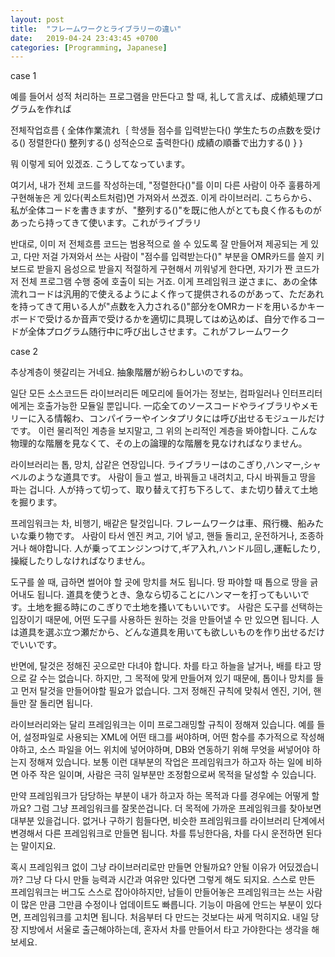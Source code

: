 ```yaml
---
layout: post
title:  "フレームワークとライブラリーの違い"
date:   2019-04-24 23:43:45 +0700
categories: [Programming, Japanese]
---
```


case 1

예를 들어서 성적 처리하는 프로그램을 만든다고 할 때,
礼して言えば、成績処理プログラムを作れば

전체작업흐름 {
全体作業流れ｛
    학생들 점수를 입력받는다()
    学生たちの点数を受ける()
    정렬한다()
    整列する()
    성적순으로 출력한다()
    成績の順番で出力する()
}
｝

뭐 이렇게 되어 있겠죠.
こうしてなっています。

여기서, 내가 전체 코드를 작성하는데, "정렬한다()"를 이미 다른 사람이 아주 훌륭하게 구현해놓은 게 있다(퀵소트처럼)면 가져와서 쓰겠죠. 이게 라이브러리.
こちらから、私が全体コードを書きますが、"整列する()"を既に他人がとても良く作るものがあったら持ってきて使います。これがライブラリ

반대로, 이미 저 전체흐름 코드는 범용적으로 쓸 수 있도록 잘 만들어져 제공되는 게 있고, 다만 저걸 가져와서 쓰는 사람이 "점수를 입력받는다()" 부분을 OMR카드를 쓸지 키보드로 받을지 음성으로 받을지 적절하게 구현해서 끼워넣게 한다면, 자기가 짠 코드가 저 전체 프로그램 수행 중에 호출이 되는 거죠. 이게 프레임워크
逆さまに、あの全体流れコードは汎用的で使えるようによく作って提供されるのがあって、ただあれを持ってきて用いる人が"点数を入力される()"部分をOMRカードを用いるかキーボードで受けるか音声で受けるかを適切に具現してはめ込めば、自分で作るコードが全体プログラム随行中に呼び出しさせます。これがフレームワーク

case 2

추상계층이 헷갈리는 거네요.
抽象階層が紛らわしいのですね。

일단 모든 소스코드든 라이브러리든 메모리에 들어가는 정보는, 컴파일러나 인터프리터에게는 호출가능한 모듈일 뿐입니다.
一応全てのソースコードやライブラリやメモリーに入る情報わ、コンパイラーやインタプリタには呼び出せるモジュールだけです。
이런 물리적인 계층을 보지말고, 그 위의 논리적인 계층을 봐야합니다.
こんな物理的な階層を見なくて、その上の論理的な階層を見なければなりません。

라이브러리는 톱, 망치, 삽같은 연장입니다.
ライブラリーはのこぎり,ハンマー,シャベルのような道具です。
사람이 들고 썰고, 바꿔들고 내려치고, 다시 바꿔들고 땅을 파는 겁니다.
人が持って切って、取り替えて打ち下ろして、また切り替えて土地を掘ります。

프레임워크는 차, 비행기, 배같은 탈것입니다.
フレームワークは車、飛行機、船みたいな乗り物です。
사람이 타서 엔진 켜고, 기어 넣고, 핸들 돌리고, 운전하거나, 조종하거나 해야합니다.
人が乗ってエンジンつけて,ギア入れ,ハンドル回し,運転したり,操縦したりしなければなりません。

도구를 쓸 때, 급하면 썰어야 할 곳에 망치를 쳐도 됩니다. 땅 파야할 때 톱으로 땅을 긁어내도 됩니다.
道具を使うとき、急なら切ることにハンマーを打ってもいいです。土地を掘る時にのこぎりで土地を搔いてもいいです。
사람은 도구를 선택하는 입장이기 때문에, 어떤 도구를 사용하든 원하는 것을 만들어낼 수 만 있으면 됩니다.
人は道具を選ぶ立つ瀬だから、どんな道具を用いても欲しいものを作り出せるだけでいいです。

반면에, 탈것은 정해진 곳으로만 다녀야 합니다. 차를 타고 하늘을 날거나, 배를 타고 땅으로 갈 수는 없습니다.
하지만, 그 목적에 맞게 만들어져 있기 때문에, 톱이나 망치를 들고 먼저 탈것을 만들어야할 필요가 없습니다.
그저 정해진 규칙에 맞춰서 엔진, 기어, 핸들만 잘 돌리면 됩니다.

라이브러리와는 달리 프레임워크는 이미 프로그래밍할 규칙이 정해져 있습니다.
예를 들어, 설정파일로 사용되는 XML에 어떤 태그를 써야하며, 어떤 함수를 추가적으로 작성해야하고,
소스 파일을 어느 위치에 넣어야하며, DB와 연동하기 위해 무엇을 써넣어야 하는지 정해져 있습니다.
보통 이런 대부분의 작업은 프레임워크가 하고자 하는 일에 비하면 아주 작은 일이며, 사람은 극히 일부분만 조정함으로써 목적을 달성할 수 있습니다.

만약 프레임워크가 담당하는 부분이 내가 하고자 하는 목적과 다를 경우에는 어떻게 할까요?
그럼 그냥 프레임워크를 잘못쓴겁니다.
더 목적에 가까운 프레임워크를 찾아보면 대부분 있을겁니다.
없거나 구하기 힘들다면, 비슷한 프레임워크를 라이브러리 단계에서 변경해서 다른 프레임워크로 만들면 됩니다.
차를 튜닝한다음, 차를 다시 운전하면 된다는 말이지요.

혹시 프레임워크 없이 그냥 라이브러리로만 만들면 안될까요?
안될 이유가 어딨겠습니까?
그냥 다 다시 만들 능력과 시간과 여유만 있다면 그렇게 해도 되지요.
스스로 만든 프레임워크는 버그도 스스로 잡아야하지만, 남들이 만들어놓은 프레임워크는 쓰는 사람이 많은 만큼 그만큼 수정이나 업데이트도 빠릅니다.
기능이 마음에 안드는 부분이 있다면, 프레임워크를 고치면 됩니다. 처음부터 다 만드는 것보다는 싸게 먹히지요.
내일 당장 지방에서 서울로 출근해야하는데, 혼자서 차를 만들어서 타고 가야한다는 생각을 해보세요.
